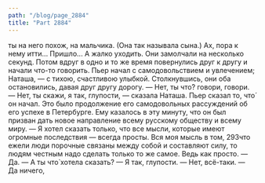 ```yaml
---
path: "/blog/page_2884"
title: "Part 2884"
---
```


ты на него похож, на мальчика. (Она так называла сына.) Ах, пора к нему итти... Пришло... А жалко уходить.
Они замолчали на несколько секунд. Потом вдруг в одно и то же время повернулись друг к другу и начали что-то говорить. Пьер начал с самодовольствием и увлечением; Наташа, — с тихою, счастливою улыбкой. Столкнувшись, они оба остановились, давая друг другу дорогу.
— Нет, ты что́? говори, говори.
— Нет, ты скажи, я так, глупости, — сказала Наташа.
Пьер сказал то, что́ он начал. Это было продолжение его самодовольных рассуждений об его успехе в Петербурге. Ему казалось в эту минуту, что он был призван дать новое направление всему русскому обществу и всему миру.
— Я хотел сказать только, что все мысли, которые имеют огромные последствия — всегда просты. Вся моя мысль в том, 293что ежели люди порочные связаны между собой и составляют силу, то людям честным надо сделать только то же самое. Ведь как просто.
— Да.
— А ты что̀ хотела сказать?
— Я так, глупости.
— Нет, всё-таки.
— Да ничего,

